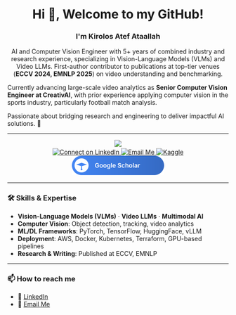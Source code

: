 <h1 align="center">Hi 👋, Welcome to my GitHub!</h1>

<h3 align="center">I'm Kirolos Atef Ataallah</h3>

<p align="center">
AI and Computer Vision Engineer with 5+ years of combined industry and research experience, specializing in Vision-Language Models (VLMs) and Video LLMs.  
First-author contributor to publications at top-tier venues (<b>ECCV 2024, EMNLP 2025</b>) on video understanding and benchmarking.  

Currently advancing large-scale video analytics as **Senior Computer Vision Engineer at CreativAI**, with prior experience applying computer vision in the sports industry, particularly football match analysis.  

Passionate about bridging research and engineering to deliver impactful AI solutions. 🚀
</p>

---

<div id="header" align="center">
  <img src="https://media.giphy.com/media/M9gbBd9nbDrOTu1Mqx/giphy.gif" width="120"/>
</div>

<div id="badges" align="center">
  <a href="https://www.linkedin.com/in/kirolos-atef-631755123/" target="_blank">
    <img src="./assets/badges/linkedin.svg" alt="Connect on LinkedIn" height="44">
  </a>
  <a href="mailto:kirolosatef1997@gmail.com">
    <img src="./assets/badges/email.svg" alt="Email Me" height="44">
  </a>
  <a href="https://www.kaggle.com/kirolosatef" target="_blank">
    <img src="./assets/badges/kaggle.svg" alt="Kaggle" height="44">
  </a>
  <a href="https://scholar.google.com/citations?user=6gRlYHAAAAAJ&hl=en" target="_blank">
    <img src="./assets/badges/scholar_2.svg" alt="Google Scholar" height="44">
  </a>
</div>



---

### 🛠️ Skills & Expertise
- **Vision-Language Models (VLMs)** · **Video LLMs** · **Multimodal AI**  
- **Computer Vision**: Object detection, tracking, video analytics  
- **ML/DL Frameworks**: PyTorch, TensorFlow, HuggingFace, vLLM  
- **Deployment**: AWS, Docker, Kubernetes, Terraform, GPU-based pipelines  
- **Research & Writing**: Published at ECCV, EMNLP  

---

### 📫 How to reach me
- 💼 [LinkedIn](https://www.linkedin.com/in/kirolos-atef-631755123/)  
- 📧 [Email Me](mailto:kirolosatef1997@gmail.com)  
